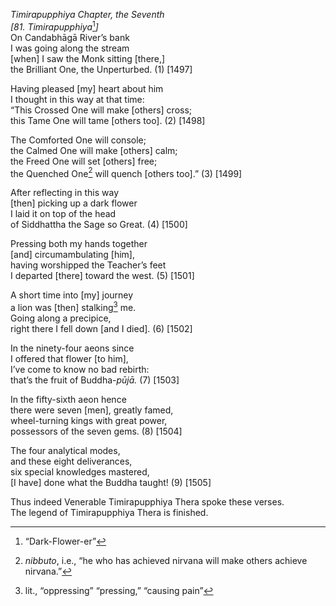 *Timirapupphiya Chapter, the Seventh*  
*\[81. Timirapupphiya*[^1]*\]*  
On Candabhāgā River’s bank  
I was going along the stream  
\[when\] I saw the Monk sitting \[there,\]  
the Brilliant One, the Unperturbed. (1) \[1497\]

Having pleased \[my\] heart about him  
I thought in this way at that time:  
“This Crossed One will make \[others\] cross;  
this Tame One will tame \[others too\]. (2) \[1498\]

The Comforted One will console;  
the Calmed One will make \[others\] calm;  
the Freed One will set \[others\] free;  
the Quenched One[^2] will quench \[others too\].” (3) \[1499\]

After reflecting in this way  
\[then\] picking up a dark flower  
I laid it on top of the head  
of Siddhattha the Sage so Great. (4) \[1500\]

Pressing both my hands together  
\[and\] circumambulating \[him\],  
having worshipped the Teacher’s feet  
I departed \[there\] toward the west. (5) \[1501\]

A short time into \[my\] journey  
a lion was \[then\] stalking[^3] me.  
Going along a precipice,  
right there I fell down \[and I died\]. (6) \[1502\]

In the ninety-four aeons since  
I offered that flower \[to him\],  
I’ve come to know no bad rebirth:  
that’s the fruit of Buddha-*pūjā.* (7) \[1503\]

In the fifty-sixth aeon hence  
there were seven \[men\], greatly famed,  
wheel-turning kings with great power,  
possessors of the seven gems. (8) \[1504\]

The four analytical modes,  
and these eight deliverances,  
six special knowledges mastered,  
\[I have\] done what the Buddha taught! (9) \[1505\]

Thus indeed Venerable Timirapupphiya Thera spoke these verses.  
The legend of Timirapupphiya Thera is finished.

[^1]: “Dark-Flower-er”

[^2]: *nibbuto*, i.e., “he who has achieved nirvana will make others
    achieve nirvana.”

[^3]: lit., “oppressing” “pressing,” “causing pain”
